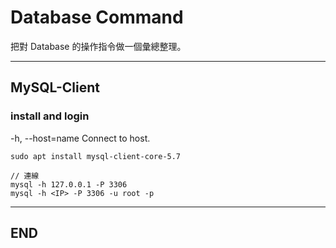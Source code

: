 # Database Command

把對 Database 的操作指令做一個彙總整理。

---

## MySQL-Client

### install and login

-h, --host=name     Connect to host.

```{}
sudo apt install mysql-client-core-5.7

// 連線
mysql -h 127.0.0.1 -P 3306
mysql -h <IP> -P 3306 -u root -p
```

---

## END
